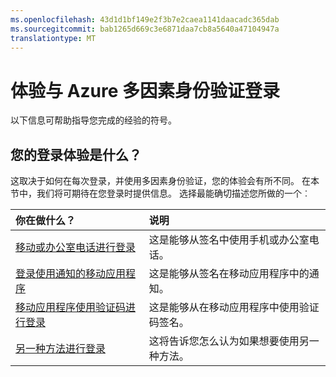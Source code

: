 ```yaml
---
ms.openlocfilehash: 43d1d1bf149e2f3b7e2caea1141daacadc365dab
ms.sourcegitcommit: bab1265d669c3e6871daa7cb8a5640a47104947a
translationtype: MT
---
```

<properties 
    pageTitle="Azure MFA 登录体验 Azure 多因素身份验证" 
    description="此页将提供您指导在哪里看到的各种使用 Azure MFA 可用的登录方法。" 
    services="multi-factor-authentication" 
    documentationCenter="" 
    authors="billmath" 
    manager="stevenpo" 
    editor="curtland"/>

<tags 
    ms.service="multi-factor-authentication" 
    ms.workload="identity" 
    ms.tgt_pltfrm="na" 
    ms.devlang="na" 
    ms.topic="article" 
    ms.date="08/24/2015" 
    ms.author="billmath"/>

# 体验与 Azure 多因素身份验证登录
以下信息可帮助指导您完成的经验的符号。


## 您的登录体验是什么？
这取决于如何在每次登录，并使用多因素身份验证，您的体验会有所不同。  在本节中，我们将可期待在您登录时提供信息。  选择最能确切描述您所做的一个︰


你在做什么？|说明
:------------- | :------------- | 
[移动或办公室电话进行登录](multi-factor-authentication-end-user-signin-phone.md) | 这是能够从签名中使用手机或办公室电话。
[登录使用通知的移动应用程序](multi-factor-authentication-end-user-signin-app-notify.md) | 这是能够从签名在移动应用程序中的通知。
[移动应用程序使用验证码进行登录](multi-factor-authentication-end-user-signin-app-verify.md)|这是能够从在移动应用程序中使用验证码签名。
[另一种方法进行登录](multi-factor-authentication-end-user-signin-alt.md)|这将告诉您怎么认为如果想要使用另一种方法。

 